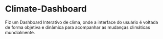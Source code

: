 # Climate-Dashboard
Fiz um Dashboard Interativo de clima, onde a interface do usuário é voltada de forma objetiva e dinâmica para acompanhar as mudanças climáticas mundialmente.
